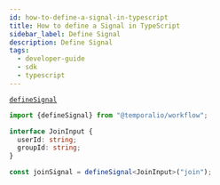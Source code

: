 ```yaml
---
id: how-to-define-a-signal-in-typescript
title: How to define a Signal in TypeScript
sidebar_label: Define Signal
description: Define Signal
tags:
  - developer-guide
  - sdk
  - typescript
---
```


[`defineSignal`](https://typescript.temporal.io/api/namespaces/workflow/#definesignal)

```ts
import {defineSignal} from "@temporalio/workflow";

interface JoinInput {
  userId: string;
  groupId: string;
}

const joinSignal = defineSignal<JoinInput>("join");
```
